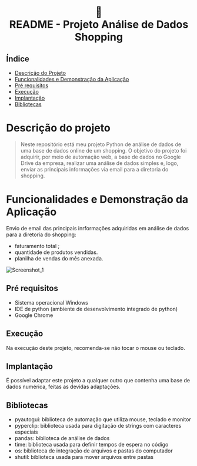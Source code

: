 <h1 align="center">
📄<br>README - Projeto Análise de Dados Shopping
</h1>

## Índice 

* [Descrição do Projeto](#descrição-do-projeto)
* [Funcionalidades e Demonstração da Aplicação](#funcionalidades-e-demonstração-da-aplicação)
* [Pré requisitos](#pré-requisitos)
* [Execução](#execução)
* [Implantação](#implantação)
* [Bibliotecas](#bibliotecas)

# Descrição do projeto
> Neste repositório está meu projeto Python de análise de dados de uma base de dados online de um shopping. O objetivo do projeto foi adquirir, por meio de automação web, a base de dados no Google Drive da empresa, realizar uma análise de dados simples e, logo, enviar as principais informações via email para a diretoria do shopping.

# Funcionalidades e Demonstração da Aplicação
Envio de email das principais inrformações adquiridas em análise de dados para a diretoria do shopping:
- faturamento total ;
- quantidade de produtos vendidas.
- planilha de vendas do mês anexada.

![Screenshot_1](https://user-images.githubusercontent.com/128300382/227030926-03d1f8a9-b731-4b06-b1bf-457ee4183092.png)

## Pré requisitos

* Sistema operacional Windows
* IDE de python (ambiente de desenvolvimento integrado de python)
* Google Chrome

## Execução

Na execução deste projeto, recomenda-se não tocar o mouse ou teclado. 

## Implantação

É possível adaptar este projeto a qualquer outro que contenha uma base de dados numérica, feitas as devidas adaptações. 

## Bibliotecas

* pyautogui: biblioteca de automação que utiliza mouse, teclado e monitor
* pyperclip: biblioteca usada para digitação de strings com caracteres especiais
* pandas: biblioteca de análise de dados
* time: biblioteca usada para definir tempos de espera no código
* os: biblioteca de integração de arquivos e pastas do computador
* shutil: biblioteca usada para mover arquivos entre pastas
